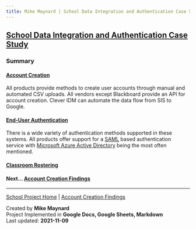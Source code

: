 ```yaml
---
title: Mike Maynard | School Data Integration and Authentication Case Study - Summary
---
```

## [School Data Integration and Authentication Case Study](./)

### Summary

#### [Account Creation](account_findings.html)

All products provide methods to create user accounts through manual and automated CSV uploads. All vendors except Blackboard provide an API for account creation. Clever IDM can automate the data flow from SIS to Google.

#### [End-User Authentication](authentication_findings.html)

There is a wide variety of authentication methods supported in these systems. All products offer support for a [SAML](https://en.wikipedia.org/wiki/Security_Assertion_Markup_Language) based authentication service with [Microsoft Azure Active Directory](https://azure.microsoft.com/en-us/services/active-directory/) being the most often mentioned.

#### [Classroom Rostering](rostering_findings.html)












#### Next... [Account Creation Findings](account_findings.html)



---
[School Project Home](./) | [Account Creation Findings](account_findings.html)

Created by **Mike Maynard**<BR>
Project Implemented in **Google Docs, Google Sheets, Markdown**<BR>
Last updated:  **2021-11-09**
